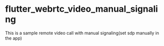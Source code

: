 # flutter_webrtc_video_manual_signaling
This is a sample remote video call with manual signaling(set sdp manually in the app)
